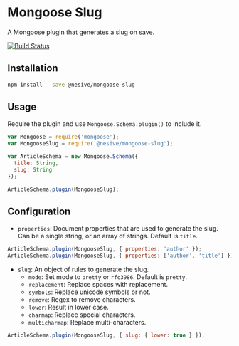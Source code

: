 # Mongoose Slug

A Mongoose plugin that generates a slug on save.

[![Build Status](https://travis-ci.org/nesive/mongoose-slug.svg)](https://travis-ci.org/nesive/mongoose-slug)

## Installation

```bash
npm install --save @nesive/mongoose-slug
```

## Usage

Require the plugin and use `Mongoose.Schema.plugin()` to include it.

```js
var Mongoose = require('mongoose');
var MongooseSlug = require('@nesive/mongoose-slug');

var ArticleSchema = new Mongoose.Schema({
  title: String,
  slug: String
});

ArticleSchema.plugin(MongooseSlug);
```

## Configuration

* `properties`: Document properties that are used to generate the slug. Can be a single string, or an array of strings. Default is `title`.

```js
ArticleSchema.plugin(MongooseSlug, { properties: 'author' });
ArticleSchema.plugin(MongooseSlug, { properties: ['author', 'title'] });
```

* `slug`: An object of rules to generate the slug.
  * `mode`: Set mode to `pretty` or `rfc3986`. Default is `pretty`.
  * `replacement`: Replace spaces with replacement.
  * `symbols`: Replace unicode symbols or not.
  * `remove`: Regex to remove characters.
  * `lower`: Result in lower case.
  * `charmap`: Replace special characters.
  * `multicharmap`: Replace multi-characters.

```js
ArticleSchema.plugin(MongooseSlug, { slug: { lower: true } });
```
